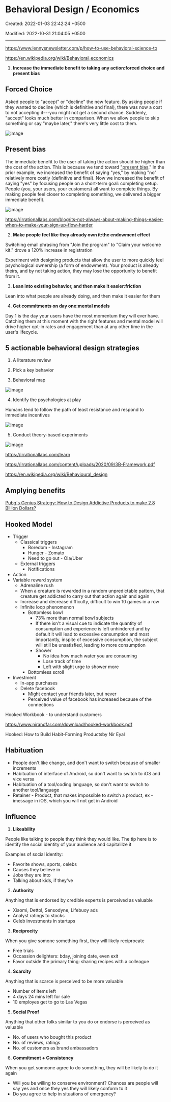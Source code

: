 # Behavioral Design / Economics

Created: 2022-01-03 22:42:24 +0500

Modified: 2022-10-31 21:04:05 +0500

---

<https://www.lennysnewsletter.com/p/how-to-use-behavioral-science-to>

<https://en.wikipedia.org/wiki/Behavioral_economics>

1. **Increase the immediate benefit to taking any action:forced choice and present bias**

## Forced Choice

Asked people to "accept" or "decline" the new feature. By asking people if they wanted to decline (which is definitive and final), there was now a cost to not accepting it---you might not get a second chance. Suddenly, "accept" looks much better in comparison. When we allow people to skip something or say "maybe later," there's very little cost to them.

![image](media/Product-Management_Behavioral-Design-Economics-image1.jpeg)

## Present bias

The immediate benefit to the user of taking the action should be higher than the cost of the action. This is because we tend toward ["present bias](https://papers.ssrn.com/sol3/papers.cfm?abstract_id=3909663)." In the prior example, we increased the benefit of saying "yes," by making "no" relatively more costly (definitive and final). Now we increased the benefit of saying "yes" by focusing people on a short-term goal: completing setup. People (you, your users, your customers) all want to complete things. By making people feel closer to completing something, we delivered a bigger immediate benefit.

![image](media/Product-Management_Behavioral-Design-Economics-image2.jpg)

<https://irrationallabs.com/blog/its-not-always-about-making-things-easier-when-to-make-your-sign-up-flow-harder>

2. **Make people feel like they already own it:the endowment effect**

Switching email phrasing from "Join the program" to "Claim your welcome kit." drove a 120% increase in registration

Experiment with designing products that allow the user to more quickly feel psychological ownership (a form of endowment). Your product is already theirs, and by not taking action, they may lose the opportunity to benefit from it.

3. **Lean into existing behavior, and then make it easier:friction**

Lean into what people are already doing, and then make it easier for them

4. **Get commitments on day one:mental models**

Day 1 is the day your users have the most momentum they will ever have. Catching them at this moment with the right features and mental model will drive higher opt-in rates and engagement than at any other time in the user's lifecycle.

## 5 actionable behavioral design strategies

1. A literature review

2. Pick a key behavior

3. Behavioral map

![image](media/Product-Management_Behavioral-Design-Economics-image3.jpg)

4. Identify the psychologies at play

Humans tend to follow the path of least resistance and respond to immediate incentives

![image](media/Product-Management_Behavioral-Design-Economics-image4.jpg)

5. Conduct theory-based experiments

![image](media/Product-Management_Behavioral-Design-Economics-image5.jpeg)

<https://irrationallabs.com/learn>

<https://irrationallabs.com/content/uploads/2020/09/3B-Framework.pdf>

<https://en.wikipedia.org/wiki/Behavioural_design>

## Amplying benefits

[Pubg's Genius Strategy: How to Design Addictive Products to make 2.8 Billion Dollars?](https://www.youtube.com/watch?v=_5cXtYpYmdQ)

## Hooked Model

- Trigger
  - Classical triggers
    - Boredom - Instagram
    - Hunger - Zomato
    - Need to go out - Ola/Uber
  - External triggers
    - Notifications
- Action
- Variable reward system
  - Adrenaline rush
  - When a creature is rewarded in a random unpredictable pattern, that creature get addicted to carry out that action again and again
  - Increase and decrease difficulty, difficult to win 10 games in a row
  - Infinite loop phenomenon
    - Bottomless bowl
      - 73% more than normal bowl subjects
      - If there isn't a visual cue to indicate the quantity of consumption and experience is left unhindered and by default it will lead to excessive consumption and most importantly, inspite of excessive consumption, the subject will still be unsatisfied, leading to more consumption
      - Shower
        - No idea how much water you are consuming
        - Lose track of time
        - Left with slight urge to shower more
    - Bottomless scroll
- Investment
  - In-app purchases
  - Delete facebook
    - Might contact your friends later, but never
    - Perceived value of facebook has increased because of the connections

Hooked Workbook - to understand customers

<https://www.nirandfar.com/download/hooked-workbook.pdf>

Hooked: How to Build Habit-Forming Productsby Nir Eyal

## Habituation

- People don't like change, and don't want to switch because of smaller increments
- Habituation of interface of Android, so don't want to switch to iOS and vice versa
- Habituation of a tool/coding language, so don't want to switch to another tool/language
- Retainer - Product, that makes impossible to switch a product, ex - imessage in iOS, which you will not get in Android

## Influence

1. **Likeability**

People like talking to people they think they would like. The tip here is to identify the social identity of your audience and capitalilze it

Examples of social identity:

- Favorite shows, sports, celebs
- Causes they believe in
- Jobs they are into
- Talking about kids, if they've

2. **Authority**

Anything that is endorsed by credible experts is perceived as valuable

- Xiaomi, Dettol, Sensodyne, Lifebuoy ads
- Analyst ratings to stocks
- Celeb investments in startups

3. **Reciprocity**

When you give somone something first, they will likely reciprocate

- Free trials
- Occassion delighters: bday, joining date, even exit
- Favor outside the primary thing: sharing recipes with a colleague

4. **Scarcity**

Anything that is scarce is perceived to be more valuable

- Number of items left
- 4 days 24 mins left for sale
- 10 employes get to go to Las Vegas

5. **Social Proof**

Anything that other folks similar to you do or endorse is perceived as valuable

- No. of users who bought this product
- No. of reviews, ratings
- No. of customers as brand ambassadors

6. **Commitment + Consistency**

When you get someone agree to do something, they will be likely to do it again

- Will you be willing to conserve environment? Chances are people will say yes and once they yes they will likely conform to it
- Do you agree to help in situations of emergency?

